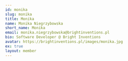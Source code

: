 ```yaml
---
id: monika
slug: monika
title: Monika
name: Monika Niegrzybowska
short_name: Monika
email: monika.niegrzybowska@brightinventions.pl
bio: Software Developer @ Bright Inventions
avatar: https://brightinventions.pl/images/monika.jpg
ex: true
layout: member
---
```


